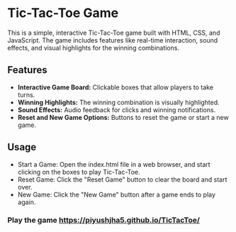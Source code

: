 # Tic-Tac-Toe Game

This is a simple, interactive Tic-Tac-Toe game built with HTML, CSS, and JavaScript. The game includes features like real-time interaction, sound effects, and visual highlights for the winning combinations.

## Features

- **Interactive Game Board:** Clickable boxes that allow players to take turns.
- **Winning Highlights:** The winning combination is visually highlighted.
- **Sound Effects:** Audio feedback for clicks and winning notifications.
- **Reset and New Game Options:** Buttons to reset the game or start a new game.

## Usage
- Start a Game: Open the index.html file in a web browser, and start clicking on the boxes to play Tic-Tac-Toe.
- Reset Game: Click the "Reset Game" button to clear the board and start over.
- New Game: Click the "New Game" button after a game ends to play again.

### Play the game https://piyushjha5.github.io/TicTacToe/
